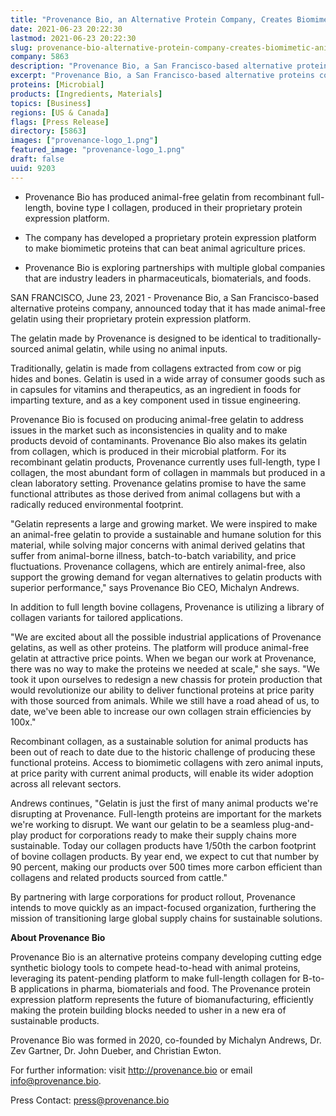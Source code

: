 ```yaml
---
title: "Provenance Bio, an Alternative Protein Company, Creates Biomimetic, Animal-Free Gelatin Using Its Novel Microbial Protein Expression Platform"
date: 2021-06-23 20:22:30
lastmod: 2021-06-23 20:22:30
slug: provenance-bio-alternative-protein-company-creates-biomimetic-animal-free-gelatin-using
company: 5863
description: "Provenance Bio, a San Francisco-based alternative proteins company, announced today that it has made animal-free gelatin using their proprietary protein expression platform."
excerpt: "Provenance Bio, a San Francisco-based alternative proteins company, announced today that it has made animal-free gelatin using their proprietary protein expression platform."
proteins: [Microbial]
products: [Ingredients, Materials]
topics: [Business]
regions: [US & Canada]
flags: [Press Release]
directory: [5863]
images: ["provenance-logo_1.png"]
featured_image: "provenance-logo_1.png"
draft: false
uuid: 9203
---
```

-   Provenance Bio has produced animal-free gelatin from recombinant
    full-length, bovine type I collagen, produced in their proprietary
    protein expression platform.

-   The company has developed a proprietary protein expression platform
    to make biomimetic proteins that can beat animal agriculture prices.

-   Provenance Bio is exploring partnerships with multiple global
    companies that are industry leaders in pharmaceuticals,
    biomaterials, and foods.

SAN FRANCISCO, June 23, 2021 - Provenance Bio, a San Francisco-based
alternative proteins company, announced today that it has made
animal-free gelatin using their proprietary protein expression platform.

The gelatin made by Provenance is designed to be identical to
traditionally-sourced animal gelatin, while using no animal inputs.

Traditionally, gelatin is made from collagens extracted from cow or pig
hides and bones. Gelatin is used in a wide array of consumer goods such
as in capsules for vitamins and therapeutics, as an ingredient in foods
for imparting texture, and as a key component used in tissue
engineering.

Provenance Bio is focused on producing animal-free gelatin to address
issues in the market such as inconsistencies in quality and to make
products devoid of contaminants. Provenance Bio also makes its gelatin
from collagen, which is produced in their microbial platform. For its
recombinant gelatin products, Provenance currently uses full-length,
type I collagen, the most abundant form of collagen in mammals but
produced in a clean laboratory setting. Provenance gelatins promise to
have the same functional attributes as those derived from animal
collagens but with a radically reduced environmental footprint.

"Gelatin represents a large and growing market. We were inspired to make
an animal-free gelatin to provide a sustainable and humane solution for
this material, while solving major concerns with animal derived gelatins
that suffer from animal-borne illness, batch-to-batch variability, and
price fluctuations. Provenance collagens, which are entirely
animal-free, also support the growing demand for vegan alternatives to
gelatin products with superior performance," says Provenance Bio CEO,
Michalyn Andrews.

In addition to full length bovine collagens, Provenance is utilizing a
library of collagen variants for tailored applications.

"We are excited about all the possible industrial applications of
Provenance gelatins, as well as other proteins. The platform will
produce animal-free gelatin at attractive price points. When we began
our work at Provenance, there was no way to make the proteins we needed
at scale," she says. "We took it upon ourselves to redesign a new
chassis for protein production that would revolutionize our ability to
deliver functional proteins at price parity with those sourced from
animals. While we still have a road ahead of us, to date, we've been
able to increase our own collagen strain efficiencies by 100x."

Recombinant collagen, as a sustainable solution for animal products has
been out of reach to date due to the historic challenge of producing
these functional proteins. Access to biomimetic collagens with zero
animal inputs, at price parity with current animal products, will enable
its wider adoption across all relevant sectors.

Andrews continues, "Gelatin is just the first of many animal products
we're disrupting at Provenance. Full-length proteins are important for
the markets we're working to disrupt. We want our gelatin to be a
seamless plug-and-play product for corporations ready to make their
supply chains more sustainable. Today our collagen products have 1/50th
the carbon footprint of bovine collagen products. By year end, we expect
to cut that number by 90 percent, making our products over 500 times
more carbon efficient than collagens and related products sourced from
cattle."

By partnering with large corporations for product rollout, Provenance
intends to move quickly as an impact-focused organization, furthering
the mission of transitioning large global supply chains for sustainable
solutions.

**About Provenance Bio**

Provenance Bio is an alternative proteins company developing cutting
edge synthetic biology tools to compete head-to-head with animal
proteins, leveraging its patent-pending platform to make full-length
collagen for B-to-B applications in pharma, biomaterials and food. The
Provenance protein expression platform represents the future of
biomanufacturing, efficiently making the protein building blocks needed
to usher in a new era of sustainable products.

Provenance Bio was formed in 2020, co-founded by Michalyn Andrews, Dr.
Zev Gartner, Dr. John Dueber, and Christian Ewton.

For further information: visit <http://provenance.bio> or email
<info@provenance.bio>.

Press Contact: <press@provenance.bio>
